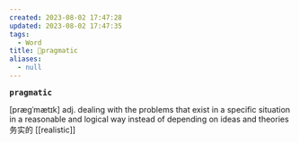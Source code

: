 ```yaml
---
created: 2023-08-02 17:47:28
updated: 2023-08-02 17:47:35
tags:
  - Word
title: 📖pragmatic
aliases:
  - null
---
```


<pre><strong>pragmatic</strong></pre>
[prægˈmætɪk]
adj. dealing with the problems that exist in a specific situation in a reasonable and logical way instead of depending on ideas and theories务实的
[[realistic]]
